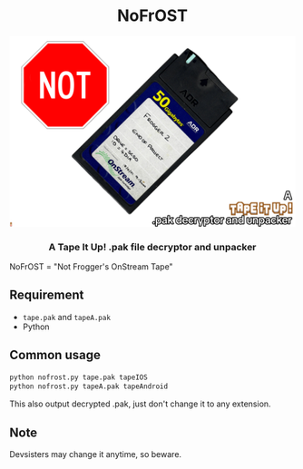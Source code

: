<h1 align="center">
NoFrOST
</h1>

<p align="center">
  <img src="https://github.com/Bang1338/nofrost/blob/main/nofrost-poster.png?raw=true">
</p>

<h3 align="center">
A Tape It Up! .pak file decryptor and unpacker
</h3>

NoFrOST = "Not Frogger's OnStream Tape"

## Requirement
- `tape.pak` and `tapeA.pak`
- Python

## Common usage
```sh
python nofrost.py tape.pak tapeIOS
python nofrost.py tapeA.pak tapeAndroid
```

This also output decrypted .pak, just don't change it to any extension.

## Note
Devsisters may change it anytime, so beware.
